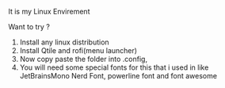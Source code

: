 It is my Linux Envirement 

Want to try ?

1. Install any linux distribution
2. Install Qtile and rofi(menu launcher)
3. Now copy paste the folder into .config,
4. You will need some special fonts for this that i used in like JetBrainsMono Nerd Font, powerline font and font awesome
